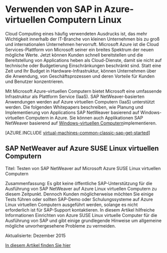 <properties
   pageTitle="Verwenden von SAP auf Linux virtuellen Computern | Microsoft Azure"
   description="Weitere Informationen Sie zur Verwendung von SAP auf Linux virtuellen Computern (virtuellen Computern) in Microsoft Azure"
   services="virtual-machines-linux,virtual-network,storage"
   documentationCenter="saponazure"
   authors="MSSedusch"
   manager="timlt"
   editor=""
   tags="azure-service-management"
   keywords=""/>
<tags
   ms.service="virtual-machines-linux"
   ms.devlang="NA"
   ms.topic="campaign-page"
   ms.tgt_pltfrm="vm-linux"
   ms.workload="na"
   ms.date="10/04/2016"
   ms.author="sedusch"/>

# <a name="using-sap-on-linux-virtual-machines-in-azure"></a>Verwenden von SAP in Azure-virtuellen Computern Linux

Cloud Computing eines häufig verwendeten Ausdrucks ist, das mehr Wichtigkeit innerhalb der IT-Branche von kleinen Unternehmen bis zu groß und internationalen Unternehmen hervorruft. Microsoft Azure ist die Cloud Services-Plattform von Microsoft seiner ein breites Spektrum der neuen mögliche Werte. Jetzt können Kunden schnell bereitstellen und die Bereitstellung von Applications heben als Cloud-Dienste, damit sie nicht auf technische oder Budgetierung Einschränkungen beschränkt sind. Statt eine Zeit und Ihr Budget in Hardware-Infrastruktur, können Unternehmen über die Anwendung, von Geschäftsprozessen und deren Vorteile für Kunden und Benutzer konzentrieren.

Mit Microsoft Azure-virtuellen Computern bietet Microsoft eine umfassende Infrastruktur als Plattform Service (IaaS). SAP NetWeaver-basierten Anwendungen werden auf Azure virtuellen Computern (IaaS) unterstützt werden. Die folgenden Whitepapers beschreiben, wie Planung und Implementierung von Applications SAP NetWeaver basierend auf Windows-virtuellen Computern in Azure. Sie können auch Applikationen SAP NetWeaver basierend auf [Windows-virtuellen Computern](virtual-machines-windows-classic-sap-get-started.md)implementieren.

[AZURE.INCLUDE [virtual-machines-common-classic-sap-get-started](../../includes/virtual-machines-common-classic-sap-get-started.md)]

## <a name="sap-netweaver-on-azure-suse-linux-virtual-machines"></a>SAP NetWeaver auf Azure SUSE Linux virtuellen Computern

Titel: Testen von SAP NetWeaver auf Microsoft Azure SUSE Linux virtuellen Computern

Zusammenfassung: Es gibt keine öffentliche SAP-Unterstützung für die Ausführung von SAP NetWeaver auf Azure Linux virtuellen Computern zu diesem Zeitpunkt. Dennoch Kunden möglicherweise möchten Sie einige Tests führen oder sollten SAP-Demo oder Schulungssysteme auf Azure Linux virtuellen Computern ausgeführt werden, solange es nicht erforderlich ist für SAP-Support kontaktieren. In diesem Artikel hilfreiche Informationen Einrichten von Azure SUSE Linux virtuelle Computer für die Ausführung von SAP und gibt einige grundlegende Hinweise um allgemeine mögliche unvorhergesehene Probleme zu vermeiden.

Aktualisierte: Dezember 2015

[In diesem Artikel finden Sie hier](virtual-machines-linux-sap-on-suse-quickstart.md)
